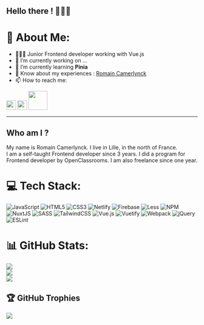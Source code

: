 ## Hello there ! 🙋🏻‍♂️

# 💫 About Me:
- 👨🏻‍💻 Junior Frontend developer working with Vue.js
- 🔭 I’m currently working on ...
- 🌱 I’m currently learning **Pinia**
- 📄 Know about my experiences : <a href="https://www.linkedin.com/in/romain-camerlynck-b974a6177/">Romain Camerlynck</a>
- 📫 How to reach me: 

<a href="https://www.linkedin.com/in/romain-camerlynck-b974a6177/"><img width=25 src="https://cdn.jsdelivr.net/npm/simple-icons@3.0.1/icons/linkedin.svg"></a>
<a href="https://www.instagram.com/romain_cmrlnck/"><img width=25 src="https://cdn.jsdelivr.net/npm/simple-icons@3.0.1/icons/instagram.svg"></a>
<a href="mailto:romain.camerlynck@gmail.com"><img width=50 src="https://camo.githubusercontent.com/bcc58f157219364df29952ac9d40f27bef158ff118b1016eddc5fcb2d526f259/68747470733a2f2f696d672e736869656c64732e696f2f62616467652f456d61696c2d626c75653f6c6f676f3d456d61696c266c6f676f436f6c6f723d7768697465"></a>

***
## Who am I ?
My name is Romain Camerlynck. I live in Lille, in the north of France.<br>
I am a self-taught Frontend developer since 3 years. I did a program for Frontend developer by OpenClassrooms. I am also freelance since one year.

# 💻 Tech Stack:
![JavaScript](https://img.shields.io/badge/javascript-%23323330.svg?style=for-the-badge&logo=javascript&logoColor=%23F7DF1E) ![HTML5](https://img.shields.io/badge/html5-%23E34F26.svg?style=for-the-badge&logo=html5&logoColor=white) ![CSS3](https://img.shields.io/badge/css3-%231572B6.svg?style=for-the-badge&logo=css3&logoColor=white) ![Netlify](https://img.shields.io/badge/netlify-%23000000.svg?style=for-the-badge&logo=netlify&logoColor=#00C7B7) ![Firebase](https://img.shields.io/badge/firebase-%23039BE5.svg?style=for-the-badge&logo=firebase) ![Less](https://img.shields.io/badge/less-2B4C80?style=for-the-badge&logo=less&logoColor=white) ![NPM](https://img.shields.io/badge/NPM-%23000000.svg?style=for-the-badge&logo=npm&logoColor=white) ![NuxtJS](https://img.shields.io/badge/Nuxt-black?style=for-the-badge&logo=nuxt.js&logoColor=white) ![SASS](https://img.shields.io/badge/SASS-hotpink.svg?style=for-the-badge&logo=SASS&logoColor=white) ![TailwindCSS](https://img.shields.io/badge/tailwindcss-%2338B2AC.svg?style=for-the-badge&logo=tailwind-css&logoColor=white) ![Vue.js](https://img.shields.io/badge/vuejs-%2335495e.svg?style=for-the-badge&logo=vuedotjs&logoColor=%234FC08D) ![Vuetify](https://img.shields.io/badge/Vuetify-1867C0?style=for-the-badge&logo=vuetify&logoColor=AEDDFF) ![Webpack](https://img.shields.io/badge/webpack-%238DD6F9.svg?style=for-the-badge&logo=webpack&logoColor=black) ![jQuery](https://img.shields.io/badge/jquery-%230769AD.svg?style=for-the-badge&logo=jquery&logoColor=white) ![ESLint](https://img.shields.io/badge/ESLint-4B3263?style=for-the-badge&logo=eslint&logoColor=white)

# 📊 GitHub Stats:
![](https://github-readme-stats.vercel.app/api?username=ParvaCamer&theme=dark&hide_border=false&include_all_commits=false&count_private=false)<br/>
![](https://github-readme-streak-stats.herokuapp.com/?user=ParvaCamer&theme=dark&hide_border=false)<br/>
![](https://github-readme-stats.vercel.app/api/top-langs/?username=ParvaCamer&theme=dark&hide_border=false&include_all_commits=false&count_private=false&layout=compact)

## 🏆 GitHub Trophies
![](https://github-profile-trophy.vercel.app/?username=ParvaCamer&theme=radical&no-frame=false&no-bg=true&margin-w=4)

<!-- Proudly created with GPRM ( https://gprm.itsvg.in ) -->
